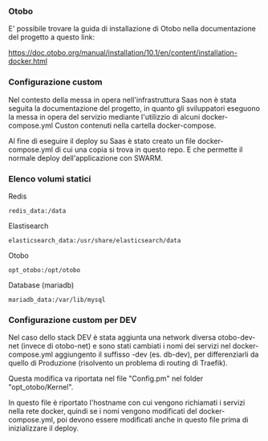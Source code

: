 ### Otobo

E' possibile trovare la guida di installazione di Otobo nella documentazione del progetto a questo link:

https://doc.otobo.org/manual/installation/10.1/en/content/installation-docker.html



### Configurazione custom
	
Nel contesto della messa in opera nell'infrastruttura Saas	non è stata seguita la documentazione del progetto, 
in quanto gli sviluppatori eseguono la messa in opera del servizio mediante l'utilizzio di alcuni docker-compose.yml 
Custon contenuti nella cartella docker-compose.

Al fine di eseguire il deploy su Saas è stato creato un file docker-compose.yml di cui una copia si trova in questo repo.
E che permette il normale deploy dell'applicazione con SWARM.

### Elenco volumi statici

Redis

    redis_data:/data


Elastisearch

    elasticsearch_data:/usr/share/elasticsearch/data

Otobo

    opt_otobo:/opt/otobo


Database (mariadb)

    mariadb_data:/var/lib/mysql

### Configurazione custom per DEV

Nel caso dello stack DEV è stata aggiunta una network diversa otobo-dev-net (invece di otobo-net)
e sono stati cambiati i nomi dei servizi nel docker-compose.yml aggiungento il suffisso -dev (es.
db-dev), per differenziarli da quello di Produzione (risolvento un problema di routing di Traefik).

Questa modifica va riportata nel file "Config.pm" nel folder "opt_otobo/Kernel".

In questo file è riportato l'hostname con cui vengono richiamati i servizi nella rete docker, quindi
se i nomi vengono modificati del docker-compose.yml, poi devono essere modificati anche in questo file
prima di inizializzare il deploy.
